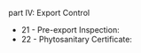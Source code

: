 part IV: Export Control

<ul>
			<li>21 - Pre-export Inspection: <ul>
			</ul></li>			<li>22 - Phytosanitary Certificate: <ul>
			</ul></li></ul>